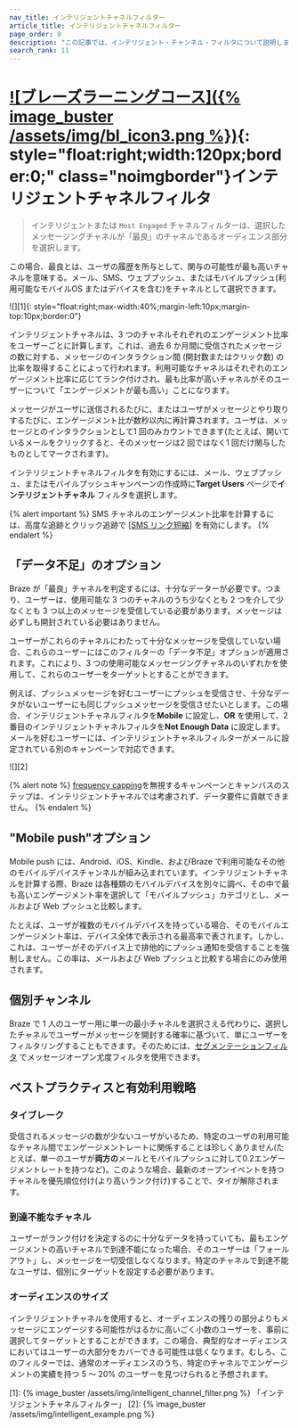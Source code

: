 ```yaml
---
nav_title: インテリジェントチャネルフィルター
article_title: インテリジェントチャネルフィルター
page_order: 0
description: "この記事では、インテリジェント・チャンネル・フィルタについて説明します。このフィルタは、選択したメッセージング・チャンネルが最良のチャンネルである聴衆の部分を選択するフィルタです。この場合、最良の手段は、ユーザの履歴を所与として、関与の可能性が最も高い。"
search_rank: 11
---
```


# [![ブレーズラーニングコース]({% image_buster /assets/img/bl_icon3.png %})](https://learning.braze.com/most-engaged-channel){: style="float:right;width:120px;border:0;" class="noimgborder"}インテリジェントチャネルフィルタ

> インテリジェントまたは `Most Engaged` チャネルフィルターは、選択したメッセージングチャネルが「最良」のチャネルであるオーディエンス部分を選択します。 

この場合、最良とは、ユーザの履歴を所与として、関与の可能性が最も高いチャネルを意味する。メール、SMS、ウェブプッシュ、またはモバイルプッシュ(利用可能なモバイルOS またはデバイスを含む)をチャネルとして選択できます。

![][1]{: style="float:right;max-width:40%;margin-left:10px;margin-top:10px;border:0"}

インテリジェントチャネルは、3 つのチャネルそれぞれのエンゲージメント比率をユーザーごとに計算します。これは、過去 6 か月間に受信されたメッセージの数に対する、メッセージのインタラクション間 (開封数またはクリック数) の比率を取得することによって行われます。利用可能なチャネルはそれぞれのエンゲージメント比率に応じてランク付けされ、最も比率が高いチャネルがそのユーザーについて「エンゲージメントが最も高い」ことになります。 

メッセージがユーザに送信されるたびに、またはユーザがメッセージとやり取りするたびに、エンゲージメント比が数秒以内に再計算されます。ユーザは、メッセージとのインタラクションとして1 回のみカウントできます(たとえば、開いているメールをクリックすると、そのメッセージは2 回ではなく1 回だけ関与したものとしてマークされます)。 

インテリジェントチャネルフィルタを有効にするには、メール、ウェブプッシュ、またはモバイルプッシュキャンペーンの作成時に**Target Users** ページで**インテリジェントチャネル** フィルタを選択します。

{% alert important %}
SMS チャネルのエンゲージメント比率を計算するには、高度な追跡とクリック追跡で \[[SMS リンク短縮]({{site.baseurl}}/user_guide/message_building_by_channel/sms/campaign/link_shortening/#overview/)] を有効にします。
{% endalert %}

## 「データ不足」のオプション

Braze が「最良」チャネルを判定するには、十分なデーターが必要です。つまり、ユーザーは、使用可能な 3 つのチャネルのうち少なくとも 2 つを介して少なくとも 3 つ以上のメッセージを受信している必要があります。メッセージは必ずしも開封されている必要はありません。 

ユーザーがこれらのチャネルにわたって十分なメッセージを受信していない場合、これらのユーザーにはこのフィルターの「データ不足」オプションが適用されます。これにより、3 つの使用可能なメッセージングチャネルのいずれかを使用して、これらのユーザーをターゲットとすることができます。

例えば、プッシュメッセージを好むユーザーにプッシュを受信させ、十分なデータがないユーザーにも同じプッシュメッセージを受信させたいとします。この場合、インテリジェントチャネルフィルタを**Mobile** に設定し、**OR** を使用して、2 番目のインテリジェントチャネルフィルタを**Not Enough Data** に設定します。メールを好むユーザーには、インテリジェントチャネルフィルターがメールに設定されている別のキャンペーンで対応できます。

![][2]

{% alert note %}
[frequency capping]({{site.baseurl}}/user_guide/engagement_tools/campaigns/testing_and_more/rate-limiting/#delivery-rules)を無視するキャンペーンとキャンバスのステップは、インテリジェントチャネルでは考慮されず、データ要件に貢献できません。
{% endalert %}

## "Mobile push"オプション

Mobile push には、Android、iOS、Kindle、およびBraze で利用可能なその他のモバイルデバイスチャンネルが組み込まれています。インテリジェントチャネルを計算する際、Braze は各種類のモバイルデバイスを別々に調べ、その中で最も高いエンゲージメント率を選択して「モバイルプッシュ」カテゴリとし、メールおよび Web プッシュと比較します。 

たとえば、ユーザが複数のモバイルデバイスを持っている場合、そのモバイルエンゲージメント率は、デバイス全体で表示される最高率で表されます。しかし、これは、ユーザーがそのデバイス上で排他的にプッシュ通知を受信することを強制しません。この率は、メールおよび Web プッシュと比較する場合にのみ使用されます。

## 個別チャンネル

Braze で 1 人のユーザー用に単一の最小チャネルを選択さえる代わりに、選択したチャネルでユーザーがメッセージを開封する確率に基づいて、単にユーザーをフィルタリングすることもできます。そのためには、[セグメンテーションフィルタ]({{site.baseurl}}/user_guide/engagement_tools/segments/segmentation_filters) でメッセージオープン尤度フィルタを使用できます。

## ベストプラクティスと有効利用戦略

### タイブレーク

受信されるメッセージの数が少ないユーザがいるため、特定のユーザの利用可能なチャネル間でエンゲージメントレートに関係することは珍しくありません(たとえば、単一のユーザが**両方の**メールとモバイルプッシュに対して0.2エンゲージメントレートを持つなど)。このような場合、最新のオープンイベントを持つチャネルを優先順位付け(より高いランク付け)することで、タイが解除されます。

### 到達不能なチャネル

ユーザーがランク付けを決定するのに十分なデータを持っていても、最もエンゲージメントの高いチャネルで到達不能になった場合、そのユーザーは「フォールアウト」し、メッセージを一切受信しなくなります。特定のチャネルで到達不能なユーザは、個別にターゲットを設定する必要があります。

### オーディエンスのサイズ

インテリジェントチャネルを使用すると、オーディエンスの残りの部分よりもメッセージにエンゲージする可能性がはるかに高いごく小数のユーザーを、事前に選択してターゲットとすることができます。この場合、典型的なオーディエンスにおいてはユーザーの大部分をカバーできる可能性は低くなります。むしろ、このフィルターでは、通常のオーディエンスのうち、特定のチャネルでエンゲージメントの実績を持つ 5 ～ 20% のユーザーを見つけられると予想されます。


[1]: {% image_buster /assets/img/intelligent_channel_filter.png %} 「インテリジェントチャネルフィルター」
[2]: {% image_buster /assets/img/intelligent_example.png %}
